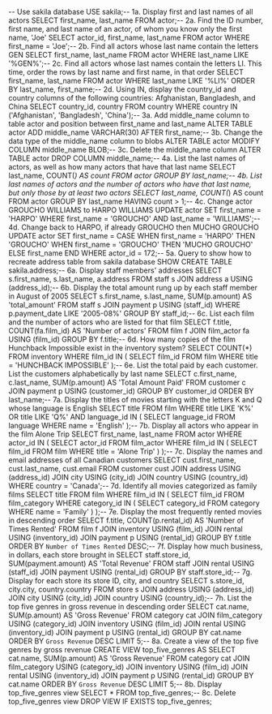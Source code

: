 -- Use sakila database
USE sakila;-- 1a. Display first and last names of all actors
SELECT first_name, last_name FROM actor;-- 2a. Find the ID number, first name, and last name of an actor, of whom you know only the first name, 'Joe'
SELECT actor_id, first_name, last_name FROM actor
WHERE first_name = 'Joe';-- 2b. Find all actors whose last name contain the letters GEN
SELECT first_name, last_name FROM actor
WHERE last_name LIKE '%GEN%';-- 2c. Find all actors whose last names contain the letters LI. This time, order the rows by last name and first name, in that order
SELECT first_name, last_name FROM actor
WHERE last_name LIKE '%LI%'
ORDER BY last_name, first_name;-- 2d. Using IN, display the country_id and country columns of the following countries: Afghanistan, Bangladesh, and China
SELECT country_id, country FROM country
WHERE country IN ('Afghanistan', 'Bangladesh', 'China');-- 3a. Add middle_name column to table actor and position between first_name and last_name
ALTER TABLE actor
ADD middle_name VARCHAR(30)
AFTER first_name;-- 3b. Change the data type of the middle_name column to blobs
ALTER TABLE actor
MODIFY COLUMN middle_name BLOB;-- 3c. Delete the middle_name column
ALTER TABLE actor
DROP COLUMN middle_name;-- 4a. List the last names of actors, as well as how many actors that have that last name
SELECT last_name, COUNT(*) AS count FROM actor
GROUP BY last_name;-- 4b. List last names of actors and the number of actors who have that last name, but only those by at least two actors
SELECT last_name, COUNT(*) AS count FROM actor
GROUP BY last_name
HAVING count > 1;-- 4c. Change actor GROUCHO WILLIAMS to HARPO WILLIAMS
UPDATE actor SET first_name = 'HARPO'
WHERE first_name = 'GROUCHO' AND last_name = 'WILLIAMS';-- 4d. Change back to HARPO, if already GROUCHO then MUCHO GROUCHO
UPDATE actor 
SET 
    first_name = CASE
        WHEN first_name = 'HARPO' THEN 'GROUCHO'
        WHEN first_name = 'GROUCHO' THEN 'MUCHO GROUCHO'
        ELSE first_name
    END
WHERE
    actor_id = 172;-- 5a. Query to show how to recreate address table from sakila database
SHOW CREATE TABLE sakila.address;-- 6a. Display staff members' addresses
SELECT s.first_name, s.last_name, a.address
FROM staff s
	JOIN address a USING (address_id);-- 6b. Display the total amount rung up by each staff member in August of 2005
SELECT s.first_name, s.last_name, SUM(p.amount) AS 'total_amount'
FROM staff s
	JOIN payment p USING (staff_id)
WHERE p.payment_date LIKE '2005-08%'
GROUP BY staff_id;-- 6c. List each film and the number of actors who are listed for that film
SELECT f.title, COUNT(fa.film_id) AS 'Number of actors'
FROM film f
	JOIN film_actor fa USING (film_id)
GROUP BY f.title;-- 6d. How many copies of the film Hunchback Impossible exist in the inventory system?
SELECT COUNT(*) FROM inventory
WHERE film_id IN (
	SELECT film_id FROM film
	WHERE title = 'HUNCHBACK IMPOSSIBLE'
);-- 6e. List the total paid by each customer. List the customers alphabetically by last name
SELECT c.first_name, c.last_name, SUM(p.amount) AS 'Total Amount Paid'
FROM customer c
	JOIN payment p USING (customer_id)
GROUP BY customer_id
ORDER BY last_name;-- 7a. Display the titles of movies starting with the letters K and Q whose language is English
SELECT title FROM film
WHERE title LIKE 'K%' OR title LIKE 'Q%' AND language_id IN (
	SELECT language_id FROM language
    WHERE name = 'English'
);-- 7b. Display all actors who appear in the film Alone Trip
SELECT first_name, last_name FROM actor
WHERE actor_id IN (
	SELECT actor_id FROM film_actor
    WHERE film_id IN (
		SELECT film_id FROM film
        WHERE title = 'Alone Trip'
    )
);-- 7c. Display the names and email addresses of all Canadian customers
SELECT cust.first_name, cust.last_name, cust.email
FROM customer cust
	JOIN address USING (address_id)
    JOIN city USING (city_id)
    JOIN country USING (country_id)
WHERE country = 'Canada';-- 7d. Identify all movies categorized as family films
SELECT title FROM film
WHERE film_id IN (
	SELECT film_id FROM film_category
    WHERE category_id IN (
		SELECT category_id FROM category
        WHERE name = 'Family'
	)
);-- 7e. Display the most frequently rented movies in descending order
SELECT f.title, COUNT(p.rental_id) AS 'Number of Times Rented'
FROM film f
	JOIN inventory USING (film_id)
    JOIN rental USING (inventory_id)
    JOIN payment p USING (rental_id)
GROUP BY f.title
ORDER BY `Number of Times Rented` DESC;-- 7f. Display how much business, in dollars, each store brought in
SELECT staff.store_id, SUM(payment.amount) AS 'Total Revenue'
FROM staff
	JOIN rental USING (staff_id)
    JOIN payment USING (rental_id)
GROUP BY staff.store_id;-- 7g. Display for each store its store ID, city, and country
SELECT s.store_id, city.city, country.country
FROM store s
	JOIN address USING (address_id)
    JOIN city USING (city_id)
    JOIN country USING (country_id);-- 7h. List the top five genres in gross revenue in descending order
SELECT cat.name, SUM(p.amount) AS 'Gross Revenue'
FROM category cat
	JOIN film_category USING (category_id)
    JOIN inventory USING (film_id)
    JOIN rental USING (inventory_id)
    JOIN payment p USING (rental_id)
GROUP BY cat.name
ORDER BY `Gross Revenue` DESC
LIMIT 5;-- 8a. Create a view of the top five genres by gross revenue
CREATE VIEW top_five_genres AS
SELECT cat.name, SUM(p.amount) AS 'Gross Revenue'
FROM category cat
	JOIN film_category USING (category_id)
    JOIN inventory USING (film_id)
    JOIN rental USING (inventory_id)
    JOIN payment p USING (rental_id)
GROUP BY cat.name
ORDER BY `Gross Revenue` DESC
LIMIT 5;-- 8b. Display top_five_genres view
SELECT * FROM top_five_genres;-- 8c. Delete top_five_genres view
DROP VIEW IF EXISTS top_five_genres;